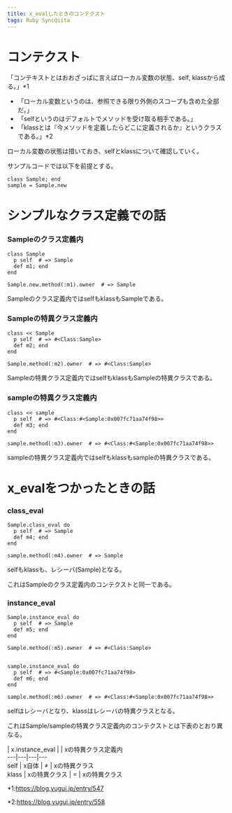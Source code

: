 ```yaml
---
title: x_evalしたときのコンテクスト
tags: Ruby SyncQiita
---
```

# コンテクスト

「コンテキストとはおおざっぱに言えばローカル変数の状態、self, klassから成る。」*1

  * 「ローカル変数というのは、参照できる限り外側のスコープも含めた全部だ。」
  * 「selfというのはデフォルトでメソッドを受け取る相手である。」
  * 「klassとは『今メソッドを定義したらどこに定義されるか』というクラスである。」*2

ローカル変数の状態は措いておき、selfとklassについて確認していく。

サンプルコードでは以下を前提とする。

    
    
    class Sample; end
    sample = Sample.new

# シンプルなクラス定義での話

### Sampleのクラス定義内

    
    
    class Sample
      p self  # => Sample
      def m1; end
    end
    
    Sample.new.method(:m1).owner  # => Sample

Sampleのクラス定義内ではselfもklassもSampleである。

### Sampleの特異クラス定義内

    
    
    class << Sample
      p self  # => #<Class:Sample>
      def m2; end
    end
    
    Sample.method(:m2).owner  # => #<Class:Sample>

Sampleの特異クラス定義内ではselfもklassもSampleの特異クラスである。

### sampleの特異クラス定義内

    
    
    class << sample
      p self  # => #<Class:#<Sample:0x007fc71aa74f98>>
      def m3; end
    end
    
    sample.method(:m3).owner  # => #<Class:#<Sample:0x007fc71aa74f98>>

sampleの特異クラス定義内ではselfもklassもsampleの特異クラスである。

# x_evalをつかったときの話

### class_eval

    
    
    Sample.class_eval do
      p self  # => Sample
      def m4; end
    end
    
    sample.method(:m4).owner  # => Sample

selfもklassも、レシーバ(Sample)となる。

これはSampleのクラス定義内のコンテクストと同一である。

### instance_eval

    
    
    Sample.instance_eval do
      p self  # => Sample
      def m5; end
    end
    
    Sample.method(:m5).owner  # => #<Class:Sample>
    
    
    sample.instance_eval do
      p self  # => #<Sample:0x007fc71aa74f98>
      def m6; end
    end
    
    sample.method(:m6).owner  # => #<Class:#<Sample:0x007fc71aa74f98>>

selfはレシーバとなり、klassはレシーバの特異クラスとなる。

これはSample/sampleの特異クラス定義内のコンテクストとは下表のとおり異なる。

|  x.instance_eval  |  |  xの特異クラス定義内  
---|---|---|---  
self  |  x自体  |  ≠  |  xの特異クラス  
klass  |  xの特異クラス  |  =  |  xの特異クラス  
  
*1:<https://blog.yugui.jp/entry/547>

*2:<https://blog.yugui.jp/entry/558>